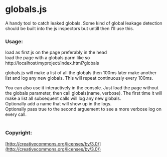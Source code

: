 # globals.js
A handy tool to catch leaked globals. Some kind of global leakage detection should be built into the js inspectors but untill then I'll use this.

### Usage:
load as first js on the page preferably in the head <br/>
load the page with a globals parm like so<br/>
http://localhost/myproject/index.html?globals

globals.js will make a list of all the globals then 100ms later make another list and log any new globals. This will repeat continuously every 100ms.<br/>

You can also use it interactively in the console. Just load the page without the globals parameter, then call globals(name, verbose).
The first time it will make a list all subsequent calls will log any new globals. <br/>
Optionally add a name that will show up in the logs. <br/>
Optionally pass true to the second arguement to see a more verbose log on every call.<br/><br/>


### Copyright:
[http://creativecommons.org/licenses/by/3.0/](http://creativecommons.org/licenses/by/3.0/)